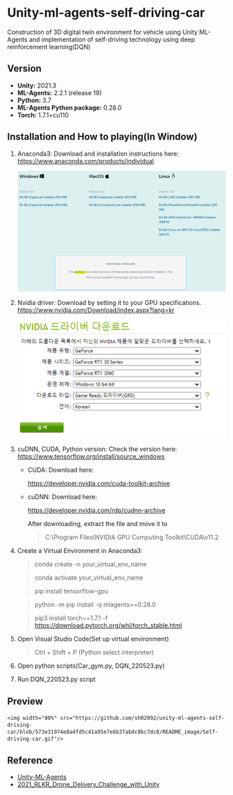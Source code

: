 # Unity-ml-agents-self-driving-car
Construction of 3D digital twin environment for vehicle using Unity ML-Agents and implementation of self-driving technology using deep reinforcement learning(DQN)

## Version
* **Unity:** 2021.3
* **ML-Agents:** 2.2.1 (release 19)
* **Python:** 3.7
* **ML-Agents Python package:** 0.28.0
* **Torch:** 1.7.1+cu110

## Installation and How to playing(In Window)
1. Anaconda3: Download and installation instructions here:
https://www.anaconda.com/products/individual

    <img src="https://github.com/sh02092/unity-ml-agents-self-driving-car/blob/6b52e03eb65ce652ae60d398122be055b4f9c487/README_image/Anaconda3.png"></img>

2. Nvidia driver: Download by setting it to your GPU specifications.
https://www.nvidia.com/Download/index.aspx?lang=kr

    <img src="https://github.com/sh02092/unity-ml-agents-self-driving-car/blob/6b52e03eb65ce652ae60d398122be055b4f9c487/README_image/Nvidia%20driver.png"></img>

3. cuDNN, CUDA, Python version: Check the version here:
https://www.tensorflow.org/install/source_windows

    - CUDA: Download here:

        https://developer.nvidia.com/cuda-toolkit-archive

    - cuDNN: Download here:

        https://developer.nvidia.com/rdp/cudnn-archive
        
        After downloading, extract the file and move it to
        >C:\Program Files\NVIDIA GPU Computing Toolkit\CUDA\v11.2

4. Create a Virtual Environment in Anaconda3:
    > conda create -n your_virtual_env_name
    
    > conda activate your_virtual_env_name

    > pip install tensorflow-gpu

    > python -m pip install -q mlagents==0.28.0

    > pip3 install torch~=1.7.1 -f https://download.pytorch.org/whl/torch_stable.html 

5. Open Visual Studio Code(Set up virtual environment)
    > Ctrl + Shift + P (Python select interpreter)

6. Open python scripts(Car_gym.py, DQN_220523.py)

7. Run DQN_220523.py script

## Preview
    <img width="80%" src="https://github.com/sh02092/unity-ml-agents-self-driving-car/blob/573e31974e8a4fd5c41a95e7e6b37abdc8bc7dc8/README_image/Self-driving-car.gif"/>

## Reference
* [Unity-ML-Agents](https://github.com/Unity-Technologies/ml-agents/blob/release_19_docs/docs/Readme.md)
* [2021_RLKR_Drone_Delivery_Challenge_with_Unity](https://github.com/reinforcement-learning-kr/2021_RLKR_Drone_Delivery_Challenge_with_Unity/tree/master/baseline/code)

